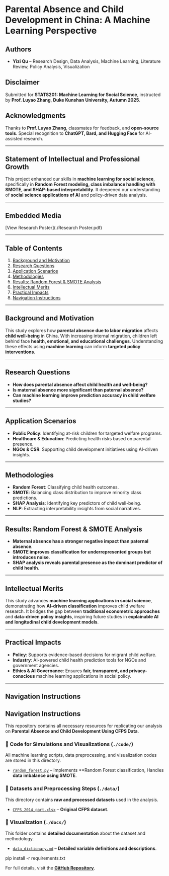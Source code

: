 # **Parental Absence and Child Development in China: A Machine Learning Perspective**

## **Authors**
- **Yizi Qu** – Research Design, Data Analysis, Machine Learning, Literature Review, Policy Analysis, Visualization  

## **Disclaimer**
Submitted for **STATS201: Machine Learning for Social Science**, instructed by **Prof. Luyao Zhang**, **Duke Kunshan University, Autumn 2025**.  

## **Acknowledgments**
Thanks to **Prof. Luyao Zhang**, classmates for feedback, and **open-source tools**. Special recognition to **ChatGPT, Bard, and Hugging Face** for AI-assisted research.  

---

## **Statement of Intellectual and Professional Growth**
This project enhanced our skills in **machine learning for social science**, specifically in **Random Forest modeling, class imbalance handling with SMOTE, and SHAP-based interpretability**. It deepened our understanding of **social science applications of AI** and policy-driven data analysis.

---

## **Embedded Media** 
[View Research Poster](./Research Poster.pdf)

---

## **Table of Contents**
1. [Background and Motivation](#background-and-motivation)  
2. [Research Questions](#research-questions)  
3. [Application Scenarios](#application-scenarios)  
4. [Methodologies](#methodologies)  
5. [Results: Random Forest & SMOTE Analysis](#results-random-forest--smote-analysis)  
6. [Intellectual Merits](#intellectual-merits)  
7. [Practical Impacts](#practical-impacts)  
8. [Navigation Instructions](#navigation-instructions)  

---

## **Background and Motivation**
This study explores how **parental absence due to labor migration** affects **child well-being** in China. With increasing internal migration, children left behind face **health, emotional, and educational challenges**. Understanding these effects using **machine learning** can inform **targeted policy interventions**.

---

## **Research Questions**
- **How does parental absence affect child health and well-being?**  
- **Is maternal absence more significant than paternal absence?**  
- **Can machine learning improve prediction accuracy in child welfare studies?**  

---

## **Application Scenarios**
- **Public Policy**: Identifying at-risk children for targeted welfare programs.  
- **Healthcare & Education**: Predicting health risks based on parental presence.  
- **NGOs & CSR**: Supporting child development initiatives using AI-driven insights.  

---

## **Methodologies**
- **Random Forest**: Classifying child health outcomes.  
- **SMOTE**: Balancing class distribution to improve minority class predictions.  
- **SHAP Analysis**: Identifying key predictors of child well-being.  
- **NLP**: Extracting interpretability insights from social narratives.  

---

## **Results: Random Forest & SMOTE Analysis**
- **Maternal absence has a stronger negative impact than paternal absence**.  
- **SMOTE improves classification for underrepresented groups but introduces noise**.  
- **SHAP analysis reveals parental presence as the dominant predictor of child health**.  

---

## **Intellectual Merits**
This study advances **machine learning applications in social science**, demonstrating how **AI-driven classification** improves child welfare research. It bridges the gap between **traditional econometric approaches** and **data-driven policy insights**, inspiring future studies in **explainable AI and longitudinal child development models**.

---

## **Practical Impacts**
- **Policy**: Supports evidence-based decisions for migrant child welfare.  
- **Industry**: AI-powered child health prediction tools for NGOs and government agencies.  
- **Ethics & AI Governance**: Ensures **fair, transparent, and privacy-conscious** machine learning applications in social policy.  

---

## **Navigation Instructions**

## **Navigation Instructions**
This repository contains all necessary resources for replicating our analysis on **Parental Absence and Child Development Using CFPS Data**.

### **📂 Code for Simulations and Visualizations** (`./code/`)
All machine learning scripts, data preprocessing, and visualization codes are stored in this directory.
- [`random_forest.py`](./code/prediction) – Implements **Random Forest classification, Handles **data imbalance using SMOTE**.

### **📂 Datasets and Preprocessing Steps** (`./data/`)
This directory contains **raw and processed datasets** used in the analysis.
- [`CFPS_2014_part.xlsx`](./data/CFPS_2014_part.xlsx) – **Original CFPS dataset**.

### **📂 Visualization** (`./docs/`)
This folder contains **detailed documentation** about the dataset and methodology.
- [`data_dictionary.md`](./visualization) – **Detailed variable definitions and descriptions**.

pip install -r requirements.txt

For full details, visit the **[GitHub Repository](https://github.com/yizi6666/Yizi_Qu_Final/tree/main)**.

